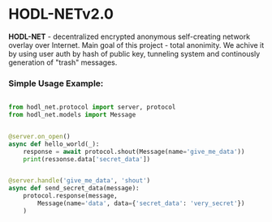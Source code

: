 # HODL-NETv2.0

**HODL-NET** - decentralized encrypted anonymous self-creating network overlay over Internet. Main goal of this project - total anonimity. We achive it by using user auth by hash of public key, tunneling system and continously generation of "trash" messages.

### Simple Usage Example:

```python

from hodl_net.protocol import server, protocol
from hodl_net.models import Message


@server.on_open()
async def hello_world(_):
    response = await protocol.shout(Message(name='give_me_data'))
    print(resзonse.data['secret_data'])


@server.handle('give_me_data', 'shout')
async def send_secret_data(message):
    protocol.response(message, 
        Message(name='data', data={'secret_data': 'very_secret'})
    )
```
